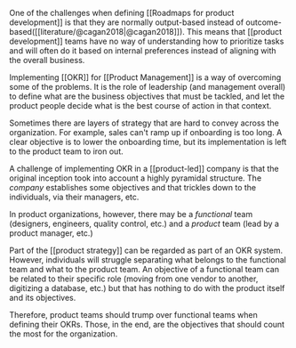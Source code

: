 One of the challenges when defining [[Roadmaps for product development]] is that they are normally output-based instead of outcome-based([[literature/@cagan2018|@cagan2018]]). This means that [[product development]] teams have no way of understanding how to prioritize tasks and will often do it based on internal preferences instead of aligning with the overall business. 

Implementing [[OKR]] for [[Product Management]] is a way of overcoming some of the problems. It is the role of leadership (and management overall) to define what are the business objectives that must be tackled, and let the product people decide what is the best course of action in that context. 

Sometimes there are layers of strategy that are hard to convey across the organization. For example, sales can't ramp up if onboarding is too long. A clear objective is to lower the onboarding time, but its implementation is left to the product team to iron out. 

A challenge of implementing OKR in a [[product-led]] company is that the original inception took into account a highly pyramidal structure. The *company* establishes some objectives and that trickles down to the individuals, via their managers, etc. 

In product organizations, however, there may be a *functional* team (designers, engineers, quality control, etc.) and a *product* team (lead by a product manager, etc.)

Part of the [[product strategy]] can be regarded as part of an OKR system. However, individuals will struggle separating what belongs to the functional team and what to the product team. An objective of a functional team can be related to their specific role (moving from one vendor to another, digitizing a database, etc.) but that has nothing to do with the product itself and its objectives. 

Therefore, product teams should trump over functional teams when defining their OKRs. Those, in the end, are the objectives that should count the most for the organization. 